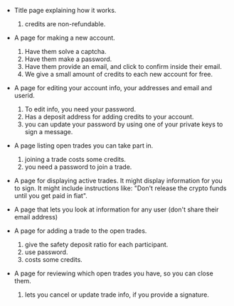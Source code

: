 * Title page explaining how it works. 
  1. credits are non-refundable.

* A page for making a new account. 
  1. Have them solve a captcha. 
  2. Have them make a password.
  3. Have them provide an email, and click to confirm inside their email.
  4. We give a small amount of credits to each new account for free.

* A page for editing your account info, your addresses and email and userid. 
  1. To edit info, you need your password.
  2. Has a deposit address for adding credits to your account. 
  3. you can update your password by using one of your private keys to sign a message.

* A page listing open trades you can take part in.
  1. joining a trade costs some credits.
  2. you need a password to join a trade.

* A page for displaying active trades. It might display information for you to sign. It might include instructions like: "Don't release the crypto funds until you get paid in fiat".

* A page that lets you look at information for any user (don't share their email address)

* A page for adding a trade to the open trades.
  1. give the safety deposit ratio for each participant.
  2. use password.
  3. costs some credits.

* A page for reviewing which open trades you have, so you can close them.
  1. lets you cancel or update trade info, if you provide a signature.
